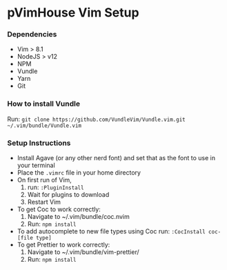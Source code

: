 # pVimHouse Vim Setup
### Dependencies
- Vim > 8.1
- NodeJS > v12
- NPM
- Vundle
- Yarn
- Git

### How to install Vundle
Run:
`git clone https://github.com/VundleVim/Vundle.vim.git ~/.vim/bundle/Vundle.vim`

### Setup Instructions
- Install Agave (or any other nerd font) and set that as the font to use in your terminal
- Place the `.vimrc` file in your home directory
- On first run of Vim, 
     1. run: `:PluginInstall`
     2. Wait for plugins to download
     3. Restart Vim
- To get Coc to work correctly:
     1. Navigate to ~/.vim/bundle/coc.nvim
     2. Run: `npm install`
- To add autocomplete to new file types using Coc
     run: `:CocInstall coc-[file type]`
- To get Prettier to work correctly:
     1. Navigate to ~/.vim/bundle/vim-prettier/
     2. Run: `npm install`
